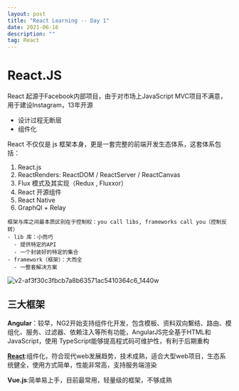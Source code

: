 ```yaml
---
layout: post
title: "React Learning -- Day 1"
date: 2021-06-16
description: ""
tag: React
---   
```

# React.JS

React 起源于Facebook内部项目，由于对市场上JavaScript MVC项目不满意，用于建设Instagram，13年开源

- 设计过程无断层
- 组件化

React 不仅仅是 js 框架本身，更是一套完整的前端开发生态体系，这套体系包括：

1. React.js
2. ReactRenders: ReactDOM / ReactServer / ReactCanvas
3. Flux 模式及其实现（Redux , Fluxxor）
4. React 开源组件
5. React Native
6. GraphQl + Relay

```
框架与库之间最本质区别在于控制权：you call libs, frameworks call you（控制反转）
- lib 库：小而巧
  - 提供特定的API
  - 一个封装好的特定的集合
- framework（框架）：大而全
  - 一整套解决方案
```

![v2-af3f30c3fbcb7a8b63571ac5410364c6_1440w](https://pic3.zhimg.com/80/v2-af3f30c3fbcb7a8b63571ac5410364c6_1440w.png)

## 三大框架

**Angular**：较早，NG2开始支持组件化开发，包含模板、资料双向繫结、路由、模组化、服务、过滤器、依赖注入等所有功能，AngularJS完全基于HTML和JavaScript，使用 TypeScript能够提高程式码可维护性，有利于后期重构

[**React**](https://zhuanlan.zhihu.com/p/21108312#:~:text=%E7%8B%AD%E4%B9%89%E6%9D%A5%E8%AE%B2React%20%E6%98%AF,ReactRenders%3A%20ReactDOM%20%2F%20ReactServer%20%2F%20ReactCanvas):组件化，符合现代web发展趋势，技术成熟，适合大型web项目，生态系统健全，使用方式简单，性能非常高，支持服务端渲染

**Vue.js**:简单易上手，目前最常用，轻量级的框架，不够成熟

